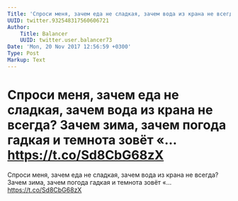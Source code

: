 ```yaml
---
Title: 'Спроси меня, зачем еда не сладкая, зачем вода из крана не всегда? Зачем зима, зачем погода гадкая и темнота зовёт «… https://t.co/Sd8CbG68zX'
UUID: twitter.932548317560606721
Author:
    Title: Balancer
    UUID: twitter.user.balancer73
Date: 'Mon, 20 Nov 2017 12:56:59 +0300'
Type: Post
Markup: Text
---
```


# Спроси меня, зачем еда не сладкая, зачем вода из крана не всегда? Зачем зима, зачем погода гадкая и темнота зовёт «… https://t.co/Sd8CbG68zX

Спроси меня, зачем еда не сладкая,
зачем вода из крана не всегда?
Зачем зима, зачем погода гадкая
и темнота зовёт «… https://t.co/Sd8CbG68zX